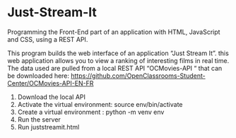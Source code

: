# Just-Stream-It
Programming the Front-End part of an application with HTML, JavaScript and CSS, using a REST API.

This program builds the web interface of an application “Just Stream It”. this web application allows you to view a ranking of interesting films in real time. The data used are pulled from a local REST API “OCMovies-API “  that can be downloaded here: https://github.com/OpenClassrooms-Student-Center/OCMovies-API-EN-FR

1.	Download the local API
2.	Activate the virtual environment: source env/bin/activate
3.	Create a virtual environment : python -m venv env
4.	Run the server 
5.	Run juststreamit.html
